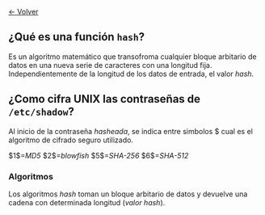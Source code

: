 [<- Volver](SistemasUNIX.md)
## ¿Qué es una función `hash`?

Es un algoritmo matemático que transofroma cualquier bloque arbitario de datos en una nueva serie de caracteres con una longitud fija. Independientemente de la longitud de los datos de entrada, el valor *hash*.

## ¿Como cifra UNIX las contraseñas de `/etc/shadow`?

Al inicio de la contraseña *hasheada*, se indica entre simbolos \$ cual es el algoritmo de cifrado seguro utilizado.

\$1\$=*MD5*
\$2\$=*blowfish*
\$5\$=*SHA-256*
\$6\$=*SHA-512*

### Algoritmos

Los algoritmos *hash* toman un bloque arbitario de datos y devuelve una cadena con determinada longitud (*valor hash*).
